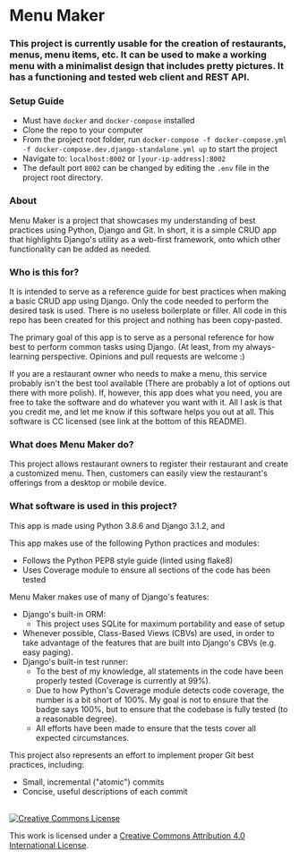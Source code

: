 # Menu Maker

<!-- ![Coverage Badge](/static/img/coverage.svg "Coverage Badge") -->

<strong><h3>This project is currently usable for the creation of restaurants, menus, menu items, etc. It can be used to make a working menu with a minimalist design that includes pretty pictures. It has a functioning and tested web client and REST API.</h3></strong>


### Setup Guide

- Must have `docker` and `docker-compose` installed
- Clone the repo to your computer
- From the project root folder, run `docker-compose -f docker-compose.yml -f docker-compose.dev.django-standalone.yml up` to start the project
- Navigate to: `localhost:8002` or `[your-ip-address]:8002`
- The default port `8002` can be changed by editing the `.env` file in the project root directory.


### About

Menu Maker is a project that showcases my understanding of best practices using Python, Django and Git. In short, it is a simple CRUD app that highlights Django's utility as a web-first framework, onto which other functionality can be added as needed.


### Who is this for?

It is intended to serve as a reference guide for best practices when making a basic CRUD app using Django. Only the code needed to perform the desired task is used. There is no useless boilerplate or filler. All code in this repo has been created for this project and nothing has been copy-pasted.

The primary goal of this app is to serve as a personal reference for how best to perform common tasks using Django. (At least, from my always-learning perspective. Opinions and pull requests are welcome :)

If you are a restaurant owner who needs to make a menu, this service probably isn't the best tool available (There are probably a lot of options out there with more polish). If, however, this app does what you need, you are free to take the software and do whatever you want with it. All I ask is that you credit me, and let me know if this software helps you out at all. This software is CC licensed (see link at the bottom of this README).


### What does Menu Maker do?

This project allows restaurant owners to register their restaurant and create a customized menu. Then, customers can easily view the restaurant's offerings from a desktop or mobile device.


### What software is used in this project?

This app is made using Python 3.8.6 and Django 3.1.2, and 

This app makes use of the following Python practices and modules:
- Follows the Python PEP8 style guide (linted using flake8)
- Uses Coverage module to ensure all sections of the code has been tested

Menu Maker makes use of many of Django's features:

- Django's built-in ORM:
    - This project uses SQLite for maximum portability and ease of setup
- Whenever possible, Class-Based Views (CBVs) are used, in order to take advantage of the features that are built into Django's CBVs (e.g. easy paging).
- Django's built-in test runner:
    - To the best of my knowledge, all statements in the code have been properly tested (Coverage is currently at 99%).
    - Due to how Python's Coverage module detects code coverage, the number is a bit short of 100%. My goal is not to ensure that the badge says 100%, but to ensure that the codebase is fully tested (to a reasonable degree).
    - All efforts have been made to ensure that the tests cover all expected circumstances.

This project also represents an effort to implement proper Git best practices, including:

- Small, incremental ("atomic") commits
- Concise, useful descriptions of each commit

<br>
<a rel="license" href="http://creativecommons.org/licenses/by/4.0/"><img alt="Creative Commons License" style="margin-left: auto; margin-right: auto; border-width:0" src="https://i.creativecommons.org/l/by/4.0/88x31.png" /></a>

This work is licensed under a <a rel="license" href="http://creativecommons.org/licenses/by/4.0/">Creative Commons Attribution 4.0 International License</a>.
